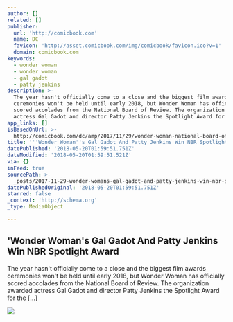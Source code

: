 ```yaml
---
author: []
related: []
publisher:
  url: 'http://comicbook.com'
  name: DC
  favicon: 'http://asset.comicbook.com/img/comicbook/favicon.ico?v=1'
  domain: comicbook.com
keywords:
  - wonder woman
  - wonder woman
  - gal gadot
  - patty jenkins
description: >-
  The year hasn't officially come to a close and the biggest film awards
  ceremonies won't be held until early 2018, but Wonder Woman has officially
  scored accolades from the National Board of Review. The organization awarded
  actress Gal Gadot and director Patty Jenkins the Spotlight Award for the [...]
app_links: []
isBasedOnUrl: >-
  http://comicbook.com/dc/amp/2017/11/29/wonder-woman-national-board-of-review-patty-jenkins-gal-gadot/
title: '''Wonder Woman''s Gal Gadot And Patty Jenkins Win NBR Spotlight Award'
datePublished: '2018-05-20T01:59:51.751Z'
dateModified: '2018-05-20T01:59:51.521Z'
via: {}
inFeed: true
sourcePath: >-
  _posts/2017-11-29-wonder-womans-gal-gadot-and-patty-jenkins-win-nbr-spotligh.md
datePublishedOriginal: '2018-05-20T01:59:51.751Z'
starred: false
_context: 'http://schema.org'
_type: MediaObject

---
```

<article style=""><h1>'Wonder Woman's Gal Gadot And Patty Jenkins Win NBR Spotlight Award</h1><p>The year hasn't officially come to a close and the biggest film awards ceremonies won't be held until early 2018, but Wonder Woman has officially scored accolades from the National Board of Review. The organization awarded actress Gal Gadot and director Patty Jenkins the Spotlight Award for the [...]</p><img src="http://media.comicbook.com/2017/07/wonder-woman-190340-1280x0-1005969-640x320.jpg" /></article>